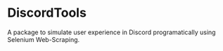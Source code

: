 # DiscordTools
A package to simulate user experience in Discord programatically using Selenium Web-Scraping.
